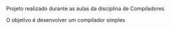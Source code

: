 Projeto realizado durante as aulas da disciplina de Compiladores

O objetivo é desenvolver um compilador simples
